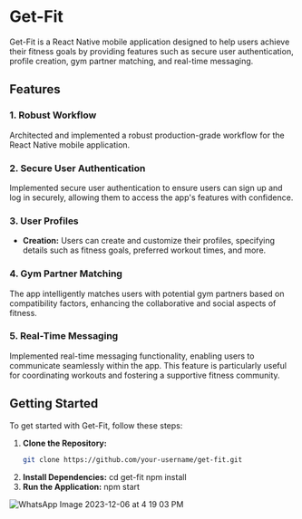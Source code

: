 # Get-Fit

Get-Fit is a React Native mobile application designed to help users achieve their fitness goals by providing features such as secure user authentication, profile creation, gym partner matching, and real-time messaging.

## Features

### 1. Robust Workflow
Architected and implemented a robust production-grade workflow for the React Native mobile application.

### 2. Secure User Authentication
Implemented secure user authentication to ensure users can sign up and log in securely, allowing them to access the app's features with confidence.

### 3. User Profiles
- **Creation:** Users can create and customize their profiles, specifying details such as fitness goals, preferred workout times, and more.

### 4. Gym Partner Matching
The app intelligently matches users with potential gym partners based on compatibility factors, enhancing the collaborative and social aspects of fitness.

### 5. Real-Time Messaging
Implemented real-time messaging functionality, enabling users to communicate seamlessly within the app. This feature is particularly useful for coordinating workouts and fostering a supportive fitness community.

## Getting Started

To get started with Get-Fit, follow these steps:

1. **Clone the Repository:**
   ```bash
   git clone https://github.com/your-username/get-fit.git
2. **Install Dependencies:**
cd get-fit
npm install
3. **Run the Application:**
npm start


![WhatsApp Image 2023-12-06 at 4 19 03 PM](https://github.com/Hardik888/Get-Fit/assets/57345910/c5e71c60-8076-48e9-83a4-071b40103844)
